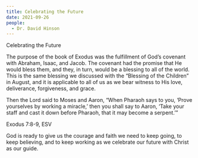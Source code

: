 ```yaml
---
title: Celebrating the Future
date: 2021-09-26
people:
  - Dr. David Hinson
---
```


Celebrating the Future

The purpose of the book of Exodus was the fulfillment of God’s covenant with Abraham, Isaac, and Jacob. The covenant had the promise that He would bless them, and they, in turn, would be a blessing to all of the world. This is the same blessing we discussed with the “Blessing of the Children” in August, and it is applicable to all of us as we bear witness to His love, deliverance, forgiveness, and grace.

Then the Lord said to Moses and Aaron, “When Pharaoh says to you, ‘Prove yourselves by working a miracle,’ then you shall say to Aaron, ‘Take your staff and cast it down before Pharaoh, that it may become a serpent.’”

Exodus 7:8-9, ESV

God is ready to give us the courage and faith we need to keep going, to keep believing, and to keep working as we celebrate our future with Christ as our guide.
